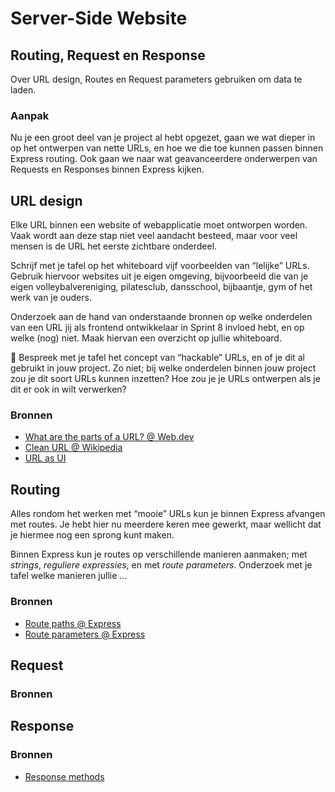 # Server-Side Website

## Routing, Request en Response

Over URL design, Routes en Request parameters gebruiken om data te laden.


### Aanpak

Nu je een groot deel van je project al hebt opgezet, gaan we wat dieper in op het ontwerpen van nette URLs, en hoe we die toe kunnen passen binnen Express routing. Ook gaan we naar wat geavanceerdere onderwerpen van Requests en Responses binnen Express kijken.


## URL design

Elke URL binnen een website of webapplicatie moet ontworpen worden. Vaak wordt aan deze stap niet veel aandacht besteed, maar voor veel mensen is de URL het eerste zichtbare onderdeel.

Schrijf met je tafel op het whiteboard vijf voorbeelden van “lelijke” URLs. Gebruik hiervoor websites uit je eigen omgeving, bijvoorbeeld die van je eigen volleybalvereniging, pilatesclub, dansschool, bijbaantje, gym of het werk van je ouders.

Onderzoek aan de hand van onderstaande bronnen op welke onderdelen van een URL jij als frontend ontwikkelaar in Sprint 8 invloed hebt, en op welke (nog) niet. Maak hiervan een overzicht op jullie whiteboard.

💪 Bespreek met je tafel het concept van “hackable” URLs, en of je dit al gebruikt in jouw project. Zo niet; bij welke onderdelen binnen jouw project zou je dit soort URLs kunnen inzetten? Hoe zou je je URLs ontwerpen als je dit er ook in wilt verwerken?

### Bronnen

- [What are the parts of a URL? @ Web.dev](https://web.dev/articles/url-parts)
- [Clean URL @ Wikipedia](https://en.wikipedia.org/wiki/Clean_URL)
- [URL as UI](https://www.nngroup.com/articles/url-as-ui/)


## Routing

Alles rondom het werken met “mooie” URLs kun je binnen Express afvangen met routes. Je hebt hier nu meerdere keren mee gewerkt, maar wellicht dat je hiermee nog een sprong kunt maken.

Binnen Express kun je routes op verschillende manieren aanmaken; met _strings_, _reguliere expressies_, en met _route parameters_. Onderzoek met je tafel welke manieren jullie ...

### Bronnen

- [Route paths @ Express](https://expressjs.com/en/guide/routing.html#route-paths)
- [Route parameters @ Express](https://expressjs.com/en/guide/routing.html#route-parameters)


## Request

### Bronnen


## Response

### Bronnen

- [Response methods](https://expressjs.com/en/guide/routing.html#response-methods)

<!-- 
Stap voor stap met bronnen leren over 

## Routing
Leren over Express, URL design en (get) Routes op de server. 
(Hier zijn ze al mee bezig geweest in de workshop 'templating met json') 
Iets doen/leren aan de hand van de bron expressjs.com?

`app.get('/', ... )`

En over request.parameter
`app.get('/student/:id', ... )`
Wat gebeurt hier en wat kan je daarmee? 

Je kan daar bijvoorbeeld andere data mee ophalen. Dan hebben we het over: 

## Request & Response
Op basis van een route doe je een (data) request met een fetch en krijg je data terug van Directus. 
`async function (request, response)`
Wat gebeurt hier eigenlijk?  Dat is asynchroon javascript. Hier iets mee doen?

Je kan ook een redirect geven. 
`response.redirect(303, '/')`
Wat gebeurt hier eigenlijk? En wat is die 303? 


-->